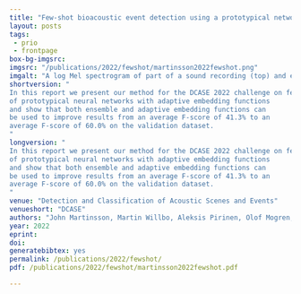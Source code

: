 ```yaml
---
title: "Few-shot bioacoustic event detection using a prototypical network ensemble with adaptive embedding functions"
layout: posts
tags:
 - prio
 - frontpage
box-bg-imgsrc: 
imgsrc: "/publications/2022/fewshot/martinsson2022fewshot.png"
imgalt: "A log Mel spectrogram of part of a sound recording (top) and examples of predictions (bottom) from an ensemble prototypical network (solid blue line) and a prototypical network (dashed blue line) as well as the given few-shot examples (purple line) and remaining ground truth events (green line). The decision threshold τ is 0.5 (red line)."
shortversion: "
In this report we present our method for the DCASE 2022 challenge on few-shot bioacoustic event detection. We use an ensemble
of prototypical neural networks with adaptive embedding functions
and show that both ensemble and adaptive embedding functions can
be used to improve results from an average F-score of 41.3% to an
average F-score of 60.0% on the validation dataset.
"
longversion: "
In this report we present our method for the DCASE 2022 challenge on few-shot bioacoustic event detection. We use an ensemble
of prototypical neural networks with adaptive embedding functions
and show that both ensemble and adaptive embedding functions can
be used to improve results from an average F-score of 41.3% to an
average F-score of 60.0% on the validation dataset.
"
venue: "Detection and Classification of Acoustic Scenes and Events"
venueshort: "DCASE"
authors: "John Martinsson, Martin Willbo, Aleksis Pirinen, Olof Mogren, Maria Sandsten"
year: 2022
eprint: 
doi: 
generatebibtex: yes
permalink: /publications/2022/fewshot/
pdf: /publications/2022/fewshot/martinsson2022fewshot.pdf

---
```

